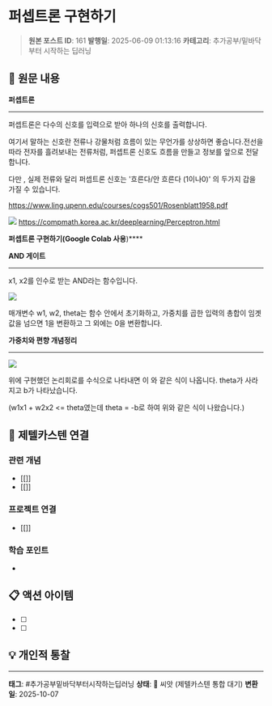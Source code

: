 # 퍼셉트론 구현하기

> **원본 포스트 ID**: 161
> **발행일**: 2025-06-09 01:13:16
> **카테고리**: 추가공부/밑바닥부터 시작하는 딥러닝

## 📝 원문 내용

**퍼셉트론**

* * *

퍼셉트론은 다수의 신호를 입력으로 받아 하나의 신호를 출력합니다.

여기서 말하는 신호란 전류나 강물처럼 흐름이 있는 무언가를 상상하면 좋습니다.전선을 따라 전자를 흘려보내는 전류처럼, 퍼셉트론 신호도 흐름을 만들고 정보를 앞으로 전달합니다.

다만 , 실제 전류와 달리 퍼셉트론 신호는 '흐른다/안 흐른다 (1이나0)' 의 두가지 갑을 가질 수 있습니다.

<https://www.ling.upenn.edu/courses/cogs501/Rosenblatt1958.pdf>

![](./img/161_img.jpg) https://compmath.korea.ac.kr/deeplearning/Perceptron.html

**퍼셉트론 구현하기(Google Colab 사용**)****

**AND 게이트**

* * *

x1, x2를 인수로 받는 AND라는 함수입니다.

![](./img/161_img.png)

매개변수 w1, w2, theta는 함수 안에서 초기화하고, 가중치를 곱한 입력의 총합이 임곗값을 넘으면 1을 변환하고 그 외에는 0을 변환합니다.

**가중치와 편향 개념정리**

* * *

![](./img/161_img_1.png)

위에 구현했던 논리회로를 수식으로 나타내면 이 와 같은 식이 나옵니다. theta가 사라지고 b가 나타났습니다.

(w1x1 + w2x2 <= theta였는데 theta = -b로 하여 위와 같은 식이 나왔습니다.)


## 🔗 제텔카스텐 연결

### 관련 개념
- [[]]
- [[]]

### 프로젝트 연결
- [[]]

### 학습 포인트
-

## 📋 액션 아이템
- [ ]
- [ ]

## 💡 개인적 통찰



---

**태그**: #추가공부밑바닥부터시작하는딥러닝
**상태**: 🌱 씨앗 (제텔카스텐 통합 대기)
**변환일**: 2025-10-07
